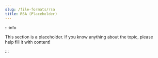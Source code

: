 ```yaml
---
slug: /file-formats/rsa
title: RSA (Placeholder)
---
```


:::info

This section is a placeholder. If you know anything about the topic, please help fill it with content!

:::
